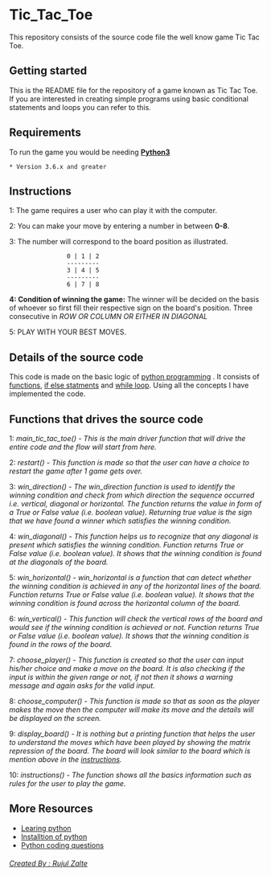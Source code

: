 
# Tic_Tac_Toe
This repository consists of the source code file the well know game Tic Tac Toe.

## Getting started

This is the README file for the repository of a game known as Tic Tac Toe. If you are interested in creating simple programs using basic conditional statements and loops you can refer to this.


## Requirements

To run the game you would be needing [**Python3**](https://www.python.org/downloads/) 

	* Version 3.6.x and greater

## Instructions 

1: The game requires a user who can play it with the computer.

2: You can make your move by entering a number in between **0-8**. 

3: The number will correspond to the board position as illustrated.
    
    
                    0 | 1 | 2
                    ---------
                    3 | 4 | 5
                    ---------
                    6 | 7 | 8
	

**4: Condition of winning the game:**
	  The winner will be decided on the basis of whoever so first fill their respective sign on the board's position.
	  Three consecutive in *ROW OR COLUMN OR EITHER IN DIAGONAL*

5: PLAY WITH YOUR BEST MOVES.

## Details of the source code

This code is made on the basic logic of [python programming](https://www.python.org/) . It consists of [functions](https://www.w3schools.com/python/python_functions.asp), [if else statments](https://www.w3schools.com/python/python_conditions.asp) and [while loop](https://www.w3schools.com/python/python_while_loops.asp). Using all the concepts I have implemented the code. 

## Functions that drives the source code

1: *main_tic_tac_toe() - This is the main driver function that will drive the entire code and the flow will start from here.*

2: *restart() - This function is made so that the user can have a choice to restart the game after 1 game gets over.*

3: *win_direction() - The win_direction function is used to identify the winning condition and check from which direction the sequence occurred i.e. vertical, diagonal or horizontal. The function returns the value in form of a True or False value (i.e. boolean value). Returning true value is the sign that we have found a winner which satisfies the winning condition.*

4: *win_diagonal() - This function helps us to recognize that any diagonal is present which satisfies the winning condition. Function returns True or False value (i.e. boolean value). It shows that the winning condition is found at the diagonals of the board.* 

5: *win_horizontal() - win_horizontal is a function that can detect whether the winning condition is achieved in any of the horizontal lines of the board. Function returns True or False value (i.e. boolean value). It shows that the winning condition is found across the horizontal column of the board.*

6: *win_vertical() - This function will check the vertical rows of the board and would see if the winning condition is achieved or not. Function returns True or False value (i.e. boolean value). It shows that the winning condition is found in the rows of the board.*

7: *choose_player() - This function is created so that the user can input his/her choice and make a move on the board. It is also checking if the input is within the given range or not, if not then it shows a warning message and again asks for the valid input.*

8: *choose_computer() - This function is made so that as soon as the player makes the move then the computer will make its move and the details will be displayed on the screen.*

9: *display_board() - It is nothing but a printing function that helps the user to understand the moves which have been played by showing the matrix repression of the board. The board will look similar to the board which is mention above in the [instructions](Instructions).* 

10: *instructions() - The function shows all the basics information such as rules for the user to play the game.*

## More Resources

* [Learing python](https://www.w3schools.com/python/)
* [Installtion of python](https://www.python.org/downloads/)
* [Python coding questions](https://www.programiz.com/python-programming/examples)




###### [Created By : Rujul Zalte](https://www.linkedin.com/in/rujulzalte/)

																	
																	
